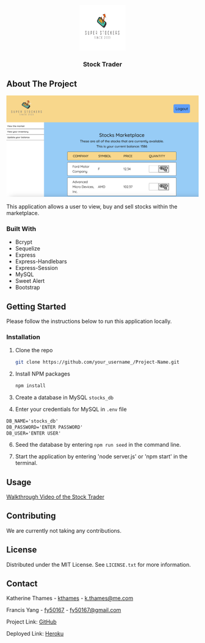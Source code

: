 
<!-- PROJECT LOGO -->
<br />
<div align="center">
  <a href="#about-the-project">
    <img src="public/images/logo.png" alt="Logo" width="120" height="120">
  </a>

  <h3 align="center">Stock Trader</h3>

</div>

<!-- ABOUT THE PROJECT -->
## About The Project

![StockTraderSS](./public/images/SuperStockersSS.png)

This application allows a user to view, buy and sell stocks within the marketplace. 

### Built With

* Bcrypt
* Sequelize
* Express
* Express-Handlebars
* Express-Session
* MySQL
* Sweet Alert
* Bootstrap
<!-- GETTING STARTED -->
## Getting Started

Please follow the instructions below to run this application locally.

### Installation

1. Clone the repo
   ```sh
   git clone https://github.com/your_username_/Project-Name.git
   ```
2. Install NPM packages
   ```sh
   npm install
   ```
4. Create a database in MySQL `stocks_db`

5. Enter your credentials for MySQL in `.env` file
  ```
DB_NAME='stocks_db'
DB_PASSWORD='ENTER PASSWORD'
DB_USER='ENTER USER'
   ```
6. Seed the database by entering `npm run seed` in the command line.

7. Start the application by entering 'node server.js' or 'npm start' in the terminal.


<!-- USAGE EXAMPLES -->
## Usage

[Walkthrough Video of the Stock Trader](https://drive.google.com/file/d/1pvwjUdMs_kGIV5LflQDhBdkNioV8RdRg/view)

<!-- CONTRIBUTING -->
## Contributing

We are currently not taking any contributions.


<!-- LICENSE -->
## License

Distributed under the MIT License. See `LICENSE.txt` for more information.

<!-- CONTACT -->
## Contact

Katherine Thames - [kthames](https://github.com/kthames) - k.thames@me.com

Francis Yang - [fy50167](https://github.com/fy50167) - fy50167@gmail.com

Project Link: [GitHub](https://github.com/Fy50167/stock-trader)

Deployed Link: [Heroku](https://limitless-lake-22682-94d9006e293e.herokuapp.com/)





